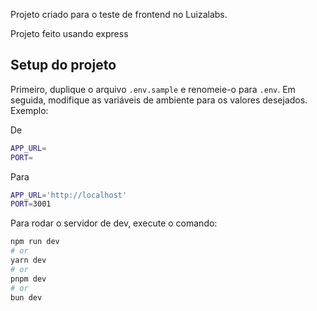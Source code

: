 Projeto criado para o teste de frontend no Luizalabs.

Projeto feito usando express


## Setup do projeto

Primeiro, duplique o arquivo `.env.sample` e renomeie-o para `.env`. Em seguida, modifique as variáveis de ambiente para os valores desejados. Exemplo:

De

```bash
APP_URL=
PORT=
```

Para

```bash
APP_URL='http://localhost'
PORT=3001
```

Para rodar o servidor de dev, execute o comando:

```bash
npm run dev
# or
yarn dev
# or
pnpm dev
# or
bun dev
```

